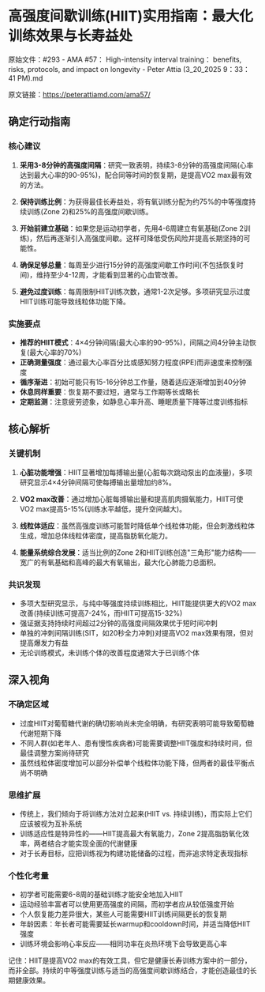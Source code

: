 # 高强度间歇训练(HIIT)实用指南：最大化训练效果与长寿益处

原始文件：#293 - AMA #57： High-intensity interval training： benefits, risks, protocols, and impact on longevity - Peter Attia (3_20_2025 9：33：41 PM).md

原文链接：https://peterattiamd.com/ama57/

## 确定行动指南

### 核心建议
1. **采用3-8分钟的高强度间隔**：研究一致表明，持续3-8分钟的高强度间隔(心率达到最大心率的90-95%)，配合同等时间的恢复期，是提高VO2 max最有效的方法。
   
2. **保持训练比例**：为获得最佳长寿益处，将有氧训练分配为约75%的中等强度持续训练(Zone 2)和25%的高强度间歇训练。

3. **开始前建立基础**：如果您是运动初学者，先用4-6周建立有氧基础(Zone 2训练)，然后再逐渐引入高强度间歇。这样可降低受伤风险并提高长期坚持的可能性。

4. **确保足够总量**：每周至少进行15分钟的高强度间歇工作时间(不包括恢复时间)，维持至少4-12周，才能看到显著的心血管改善。

5. **避免过度训练**：每周限制HIIT训练次数，通常1-2次足够。多项研究显示过度HIIT训练可能导致线粒体功能下降。

### 实施要点
- **推荐的HIIT模式**：4×4分钟间隔(最大心率的90-95%)，间隔之间4分钟主动恢复(最大心率的70%)
- **正确测量强度**：通过最大心率百分比或感知努力程度(RPE)而非速度来控制强度
- **循序渐进**：初始可能只有15-16分钟总工作量，随着适应逐渐增加到40分钟
- **休息同样重要**：恢复期不要过短，通常与工作期等长或略长
- **定期监测**：注意疲劳迹象，如静息心率升高、睡眠质量下降等过度训练指标

## 核心解析

### 关键机制
1. **心脏功能增强**：HIIT显著增加每搏输出量(心脏每次跳动泵出的血液量)，多项研究显示4×4分钟间隔可使每搏输出量增加约8%。

2. **VO2 max改善**：通过增加心脏每搏输出量和提高肌肉摄氧能力，HIIT可使VO2 max提高5-15%(训练水平越低，提升空间越大)。

3. **线粒体适应**：虽然高强度训练可能暂时降低单个线粒体功能，但会刺激线粒体生成，增加总体线粒体密度，提高脂肪氧化能力。

4. **能量系统综合发展**：适当比例的Zone 2和HIIT训练创造"三角形"能力结构——宽广的有氧基础和高峰的最大有氧输出，最大化心肺能力总面积。

### 共识发现
- 多项大型研究显示，与纯中等强度持续训练相比，HIIT能提供更大的VO2 max改善(持续训练可提高7-24%，而HIIT可提高15-32%)
- 强证据支持持续时间超过2分钟的高强度间隔效果优于短时间冲刺
- 单独的冲刺间隔训练(SIT，如20秒全力冲刺)对提高VO2 max效果有限，但对提高爆发力有益
- 无论训练模式，未训练个体的改善程度通常大于已训练个体

## 深入视角

### 不确定区域
- 过度HIIT对葡萄糖代谢的确切影响尚未完全明确，有研究表明可能导致葡萄糖代谢短期下降
- 不同人群(如老年人、患有慢性疾病者)可能需要调整HIIT强度和持续时间，但最佳调整方案尚待研究
- 虽然线粒体密度增加可以部分补偿单个线粒体功能下降，但两者的最佳平衡点尚不明确

### 思维扩展
- 传统上，我们倾向于将训练方法对立起来(HIIT vs. 持续训练)，而实际上它们应该被视为互补系统
- 训练适应性是特异性的——HIIT提高最大有氧能力，Zone 2提高脂肪氧化效率，两者结合才能实现全面的代谢健康
- 对于长寿目标，应把训练视为构建功能储备的过程，而非追求特定表现指标

### 个性化考量
- 初学者可能需要6-8周的基础训练才能安全地加入HIIT
- 运动经验丰富者可以使用更高强度的间隔，而初学者应从较低强度开始
- 个人恢复能力差异很大，某些人可能需要HIIT训练间隔更长的恢复期
- 年龄因素：年长者可能需要延长warmup和cooldown时间，并适当降低HIIT强度
- 训练环境会影响心率反应——相同功率在炎热环境下会导致更高心率

记住：HIIT是提高VO2 max的有效工具，但它是健康长寿训练方案中的一部分，而非全部。持续的中等强度训练与适当的高强度间歇训练结合，才能创造最佳的长期健康效果。